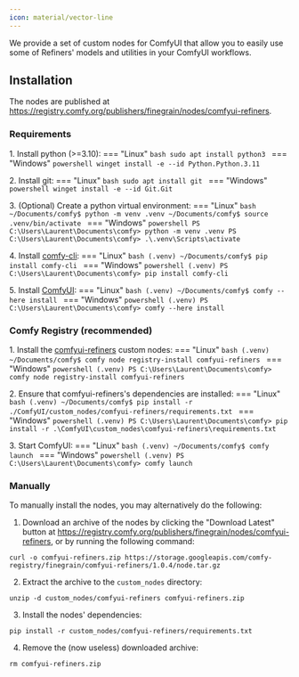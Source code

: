 ```yaml
---
icon: material/vector-line
---
```


We provide a set of custom nodes for ComfyUI that allow you to easily use some of Refiners' models and utilities in your ComfyUI workflows.

## Installation

The nodes are published at <https://registry.comfy.org/publishers/finegrain/nodes/comfyui-refiners>.

### Requirements

1\. Install python (>=3.10):
=== "Linux"
    ```bash
    sudo apt install python3
    ```
=== "Windows"
    ```powershell
    winget install -e --id Python.Python.3.11
    ```

2\. Install git:
=== "Linux"
    ```bash
    sudo apt install git
    ```
=== "Windows"
    ```powershell
    winget install -e --id Git.Git
    ```

3\. (Optional) Create a python virtual environment:
=== "Linux"
    ```bash
    ~/Documents/comfy$ python -m venv .venv
    ~/Documents/comfy$ source .venv/bin/activate
    ```
=== "Windows"
    ```powershell
    PS C:\Users\Laurent\Documents\comfy> python -m venv .venv
    PS C:\Users\Laurent\Documents\comfy> .\.venv\Scripts\activate
    ```

4\. Install [comfy-cli](https://docs.comfy.org/comfy-cli/getting-started):
=== "Linux"
    ```bash
    (.venv) ~/Documents/comfy$ pip install comfy-cli
    ```
=== "Windows"
    ```powershell
    (.venv) PS C:\Users\Laurent\Documents\comfy> pip install comfy-cli
    ```

5\. Install [ComfyUI](https://github.com/comfyanonymous/ComfyUI):
=== "Linux"
    ```bash
    (.venv) ~/Documents/comfy$ comfy --here install
    ```
=== "Windows"
    ```powershell
    (.venv) PS C:\Users\Laurent\Documents\comfy> comfy --here install
    ```

### Comfy Registry (recommended)

1\. Install the [comfyui-refiners](https://registry.comfy.org/publishers/finegrain/nodes/comfyui-refiners) custom nodes:
=== "Linux"
    ```bash
    (.venv) ~/Documents/comfy$ comfy node registry-install comfyui-refiners
    ```
=== "Windows"
    ```powershell
    (.venv) PS C:\Users\Laurent\Documents\comfy> comfy node registry-install comfyui-refiners
    ```

2\. Ensure that comfyui-refiners's dependencies are installed:
=== "Linux"
    ```bash
    (.venv) ~/Documents/comfy$ pip install -r ./ComfyUI/custom_nodes/comfyui-refiners/requirements.txt
    ```
=== "Windows"
    ```powershell
    (.venv) PS C:\Users\Laurent\Documents\comfy> pip install -r .\ComfyUI\custom_nodes\comfyui-refiners\requirements.txt
    ```

3\. Start ComfyUI:
=== "Linux"
    ```bash
    (.venv) ~/Documents/comfy$ comfy launch
    ```
=== "Windows"
    ```powershell
    (.venv) PS C:\Users\Laurent\Documents\comfy> comfy launch
    ```

### Manually

To manually install the nodes, you may alternatively do the following:

1. Download an archive of the nodes by clicking the "Download Latest" button at <https://registry.comfy.org/publishers/finegrain/nodes/comfyui-refiners>, or by running the following command:
```shell
curl -o comfyui-refiners.zip https://storage.googleapis.com/comfy-registry/finegrain/comfyui-refiners/1.0.4/node.tar.gz
```

2. Extract the archive to the `custom_nodes` directory:
```shell
unzip -d custom_nodes/comfyui-refiners comfyui-refiners.zip
```

3. Install the nodes' dependencies:
```shell
pip install -r custom_nodes/comfyui-refiners/requirements.txt
```

4. Remove the (now useless) downloaded archive:
```shell
rm comfyui-refiners.zip
```
